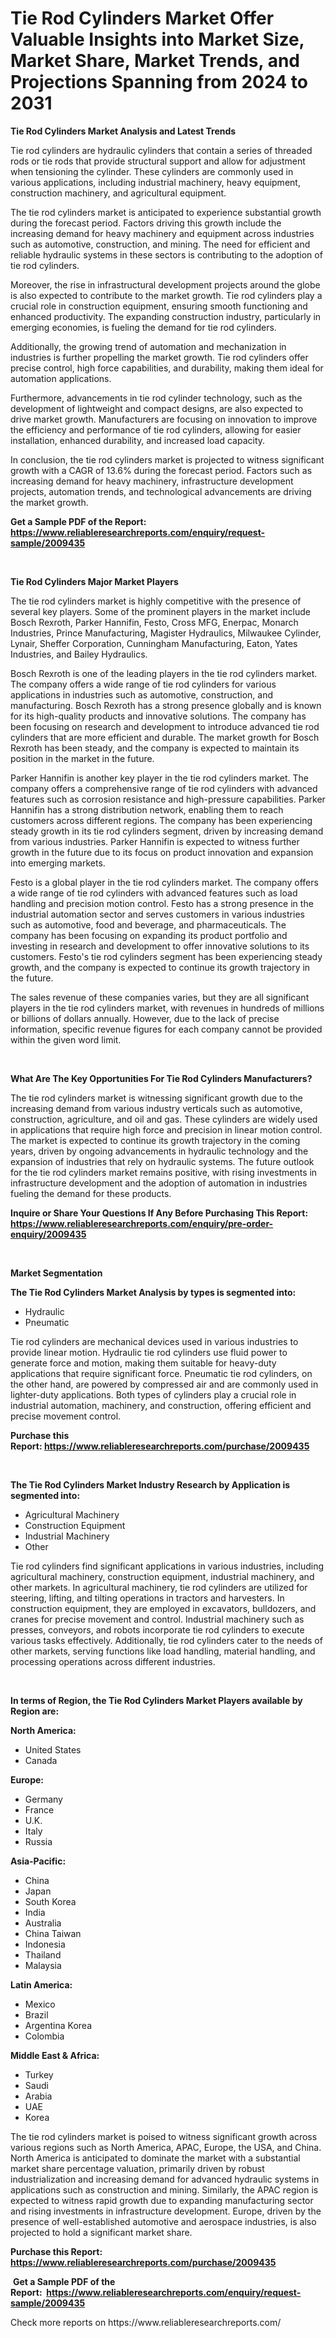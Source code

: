 <p><h1>Tie Rod Cylinders Market Offer Valuable Insights into Market Size, Market Share, Market Trends, and Projections Spanning from 2024 to 2031</h1></p><p><strong>Tie Rod Cylinders Market Analysis and Latest Trends</strong></p>
<p><p>Tie rod cylinders are hydraulic cylinders that contain a series of threaded rods or tie rods that provide structural support and allow for adjustment when tensioning the cylinder. These cylinders are commonly used in various applications, including industrial machinery, heavy equipment, construction machinery, and agricultural equipment.</p><p>The tie rod cylinders market is anticipated to experience substantial growth during the forecast period. Factors driving this growth include the increasing demand for heavy machinery and equipment across industries such as automotive, construction, and mining. The need for efficient and reliable hydraulic systems in these sectors is contributing to the adoption of tie rod cylinders.</p><p>Moreover, the rise in infrastructural development projects around the globe is also expected to contribute to the market growth. Tie rod cylinders play a crucial role in construction equipment, ensuring smooth functioning and enhanced productivity. The expanding construction industry, particularly in emerging economies, is fueling the demand for tie rod cylinders.</p><p>Additionally, the growing trend of automation and mechanization in industries is further propelling the market growth. Tie rod cylinders offer precise control, high force capabilities, and durability, making them ideal for automation applications.</p><p>Furthermore, advancements in tie rod cylinder technology, such as the development of lightweight and compact designs, are also expected to drive market growth. Manufacturers are focusing on innovation to improve the efficiency and performance of tie rod cylinders, allowing for easier installation, enhanced durability, and increased load capacity.</p><p>In conclusion, the tie rod cylinders market is projected to witness significant growth with a CAGR of 13.6% during the forecast period. Factors such as increasing demand for heavy machinery, infrastructure development projects, automation trends, and technological advancements are driving the market growth.</p></p>
<p><strong>Get a Sample PDF of the Report:&nbsp; <a href="https://www.reliableresearchreports.com/enquiry/request-sample/2009435">https://www.reliableresearchreports.com/enquiry/request-sample/2009435</a></strong></p>
<p>&nbsp;</p>
<p><strong>Tie Rod Cylinders Major Market Players</strong></p>
<p><p>The tie rod cylinders market is highly competitive with the presence of several key players. Some of the prominent players in the market include Bosch Rexroth, Parker Hannifin, Festo, Cross MFG, Enerpac, Monarch Industries, Prince Manufacturing, Magister Hydraulics, Milwaukee Cylinder, Lynair, Sheffer Corporation, Cunningham Manufacturing, Eaton, Yates Industries, and Bailey Hydraulics.</p><p>Bosch Rexroth is one of the leading players in the tie rod cylinders market. The company offers a wide range of tie rod cylinders for various applications in industries such as automotive, construction, and manufacturing. Bosch Rexroth has a strong presence globally and is known for its high-quality products and innovative solutions. The company has been focusing on research and development to introduce advanced tie rod cylinders that are more efficient and durable. The market growth for Bosch Rexroth has been steady, and the company is expected to maintain its position in the market in the future.</p><p>Parker Hannifin is another key player in the tie rod cylinders market. The company offers a comprehensive range of tie rod cylinders with advanced features such as corrosion resistance and high-pressure capabilities. Parker Hannifin has a strong distribution network, enabling them to reach customers across different regions. The company has been experiencing steady growth in its tie rod cylinders segment, driven by increasing demand from various industries. Parker Hannifin is expected to witness further growth in the future due to its focus on product innovation and expansion into emerging markets.</p><p>Festo is a global player in the tie rod cylinders market. The company offers a wide range of tie rod cylinders with advanced features such as load handling and precision motion control. Festo has a strong presence in the industrial automation sector and serves customers in various industries such as automotive, food and beverage, and pharmaceuticals. The company has been focusing on expanding its product portfolio and investing in research and development to offer innovative solutions to its customers. Festo's tie rod cylinders segment has been experiencing steady growth, and the company is expected to continue its growth trajectory in the future.</p><p>The sales revenue of these companies varies, but they are all significant players in the tie rod cylinders market, with revenues in hundreds of millions or billions of dollars annually. However, due to the lack of precise information, specific revenue figures for each company cannot be provided within the given word limit.</p></p>
<p>&nbsp;</p>
<p><strong>What Are The Key Opportunities For Tie Rod Cylinders Manufacturers?</strong></p>
<p><p>The tie rod cylinders market is witnessing significant growth due to the increasing demand from various industry verticals such as automotive, construction, agriculture, and oil and gas. These cylinders are widely used in applications that require high force and precision in linear motion control. The market is expected to continue its growth trajectory in the coming years, driven by ongoing advancements in hydraulic technology and the expansion of industries that rely on hydraulic systems. The future outlook for the tie rod cylinders market remains positive, with rising investments in infrastructure development and the adoption of automation in industries fueling the demand for these products.</p></p>
<p><strong>Inquire or Share Your Questions If Any Before Purchasing This Report: <a href="https://www.reliableresearchreports.com/enquiry/pre-order-enquiry/2009435">https://www.reliableresearchreports.com/enquiry/pre-order-enquiry/2009435</a></strong></p>
<p>&nbsp;</p>
<p><strong>Market Segmentation</strong></p>
<p><strong>The Tie Rod Cylinders Market Analysis by types is segmented into:</strong></p>
<p><ul><li>Hydraulic</li><li>Pneumatic</li></ul></p>
<p><p>Tie rod cylinders are mechanical devices used in various industries to provide linear motion. Hydraulic tie rod cylinders use fluid power to generate force and motion, making them suitable for heavy-duty applications that require significant force. Pneumatic tie rod cylinders, on the other hand, are powered by compressed air and are commonly used in lighter-duty applications. Both types of cylinders play a crucial role in industrial automation, machinery, and construction, offering efficient and precise movement control.</p></p>
<p><strong>Purchase this Report:&nbsp;<a href="https://www.reliableresearchreports.com/purchase/2009435">https://www.reliableresearchreports.com/purchase/2009435</a></strong></p>
<p>&nbsp;</p>
<p><strong>The Tie Rod Cylinders Market Industry Research by Application is segmented into:</strong></p>
<p><ul><li>Agricultural Machinery</li><li>Construction Equipment</li><li>Industrial Machinery</li><li>Other</li></ul></p>
<p><p>Tie rod cylinders find significant applications in various industries, including agricultural machinery, construction equipment, industrial machinery, and other markets. In agricultural machinery, tie rod cylinders are utilized for steering, lifting, and tilting operations in tractors and harvesters. In construction equipment, they are employed in excavators, bulldozers, and cranes for precise movement and control. Industrial machinery such as presses, conveyors, and robots incorporate tie rod cylinders to execute various tasks effectively. Additionally, tie rod cylinders cater to the needs of other markets, serving functions like load handling, material handling, and processing operations across different industries.</p></p>
<p>&nbsp;</p>
<p><strong>In terms of Region, the Tie Rod Cylinders Market Players available by Region are:</strong></p>
<p>
    <p> <strong> North America: </strong>
        <ul>
            <li>United States</li>
            <li>Canada</li>
        </ul>
        </p> 
    <p> <strong> Europe: </strong>
        <ul>
            <li>Germany</li>
            <li>France</li>
            <li>U.K.</li>
            <li>Italy</li>
            <li>Russia</li>
        </ul>
        </p> 
    <p> <strong> Asia-Pacific: </strong>
        <ul>
            <li>China</li>
            <li>Japan</li>
            <li>South Korea</li>
            <li>India</li>
            <li>Australia</li>
            <li>China Taiwan</li>
            <li>Indonesia</li>
            <li>Thailand</li>
            <li>Malaysia</li>
        </ul>
        </p> 
    <p> <strong> Latin America: </strong>
        <ul>
            <li>Mexico</li>
            <li>Brazil</li>
            <li>Argentina Korea</li>
            <li>Colombia</li>
        </ul>
        </p> 
    <p> <strong> Middle East & Africa: </strong>
        <ul>
            <li>Turkey</li>
            <li>Saudi</li>
            <li>Arabia</li>
            <li>UAE</li>
            <li>Korea</li>
        </ul>
    </p>
    </p>
<p><p>The tie rod cylinders market is poised to witness significant growth across various regions such as North America, APAC, Europe, the USA, and China. North America is anticipated to dominate the market with a substantial market share percentage valuation, primarily driven by robust industrialization and increasing demand for advanced hydraulic systems in applications such as construction and mining. Similarly, the APAC region is expected to witness rapid growth due to expanding manufacturing sector and rising investments in infrastructure development. Europe, driven by the presence of well-established automotive and aerospace industries, is also projected to hold a significant market share.</p></p>
<p><strong>Purchase this Report: <a href="https://www.reliableresearchreports.com/purchase/2009435">https://www.reliableresearchreports.com/purchase/2009435</a></strong></p>
<p>&nbsp;<strong>Get a Sample PDF of the Report:&nbsp;&nbsp;<a href="https://www.reliableresearchreports.com/enquiry/request-sample/2009435">https://www.reliableresearchreports.com/enquiry/request-sample/2009435</a></strong></p>
<p><strong></strong></p>
<p>Check more reports on https://www.reliableresearchreports.com/</p>